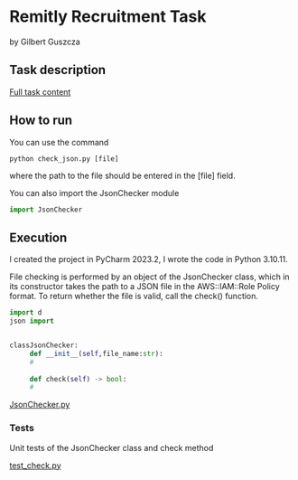 # Remitly Recruitment Task
by Gilbert Guszcza

## Task description

[Full task content](Home%20Exercise%202024.docx.pdf)

## How to run
You can use the command
```
python check_json.py [file]
```
where the path to the file should be entered in the [file] field.

You can also import the JsonChecker module
```python
import JsonChecker
```

## Execution
I created the project in PyCharm 2023.2, I wrote the code in Python 3.10.11.

File checking is performed by an object of the JsonChecker class, which in its constructor takes the path to a JSON file in the AWS::IAM::Role Policy format.
To return whether the file is valid, call the check() function.

```python
import d
json import


classJsonChecker:
     def __init__(self,file_name:str):
     #
    
     def check(self) -> bool:
     #
```


[JsonChecker.py](JsonChecker/__init__.py)

### Tests
Unit tests of the JsonChecker class and check method

[test_check.py](tests/test_check.py)
